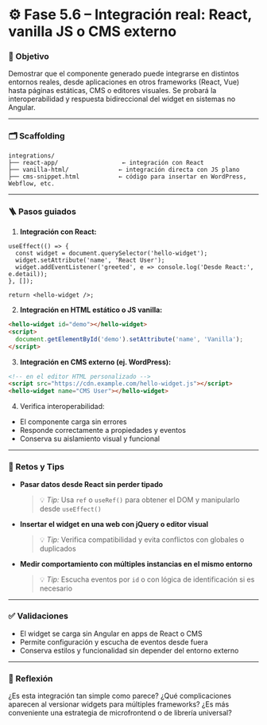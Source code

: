 # ⚙️ Fase 5.6 – Integración real: React, vanilla JS o CMS externo

### 🎯 Objetivo

Demostrar que el componente generado puede integrarse en distintos entornos reales, desde aplicaciones en otros frameworks (React, Vue) hasta páginas estáticas, CMS o editores visuales. Se probará la interoperabilidad y respuesta bidireccional del widget en sistemas no Angular.

---

### 🗂️ Scaffolding

```
integrations/
├── react-app/                  ← integración con React
├── vanilla-html/              ← integración directa con JS plano
├── cms-snippet.html           ← código para insertar en WordPress, Webflow, etc.
```

---

### 🪜 Pasos guiados

1. **Integración con React:**

```tsx
useEffect(() => {
  const widget = document.querySelector('hello-widget');
  widget.setAttribute('name', 'React User');
  widget.addEventListener('greeted', e => console.log('Desde React:', e.detail));
}, []);

return <hello-widget />;
```

2. **Integración en HTML estático o JS vanilla:**

```html
<hello-widget id="demo"></hello-widget>
<script>
  document.getElementById('demo').setAttribute('name', 'Vanilla');
</script>
```

3. **Integración en CMS externo (ej. WordPress):**

```html
<!-- en el editor HTML personalizado -->
<script src="https://cdn.example.com/hello-widget.js"></script>
<hello-widget name="CMS User"></hello-widget>
```

4. Verifica interoperabilidad:

* El componente carga sin errores
* Responde correctamente a propiedades y eventos
* Conserva su aislamiento visual y funcional

---

### 🎯 Retos y Tips

* **Pasar datos desde React sin perder tipado**

  > 💡 *Tip:* Usa `ref` o `useRef()` para obtener el DOM y manipularlo desde `useEffect()`

* **Insertar el widget en una web con jQuery o editor visual**

  > 💡 *Tip:* Verifica compatibilidad y evita conflictos con globales o duplicados

* **Medir comportamiento con múltiples instancias en el mismo entorno**

  > 💡 *Tip:* Escucha eventos por `id` o con lógica de identificación si es necesario

---

### ✅ Validaciones

* El widget se carga sin Angular en apps de React o CMS
* Permite configuración y escucha de eventos desde fuera
* Conserva estilos y funcionalidad sin depender del entorno externo

---

### 💬 Reflexión

¿Es esta integración tan simple como parece? ¿Qué complicaciones aparecen al versionar widgets para múltiples frameworks? ¿Es más conveniente una estrategia de microfrontend o de librería universal?
